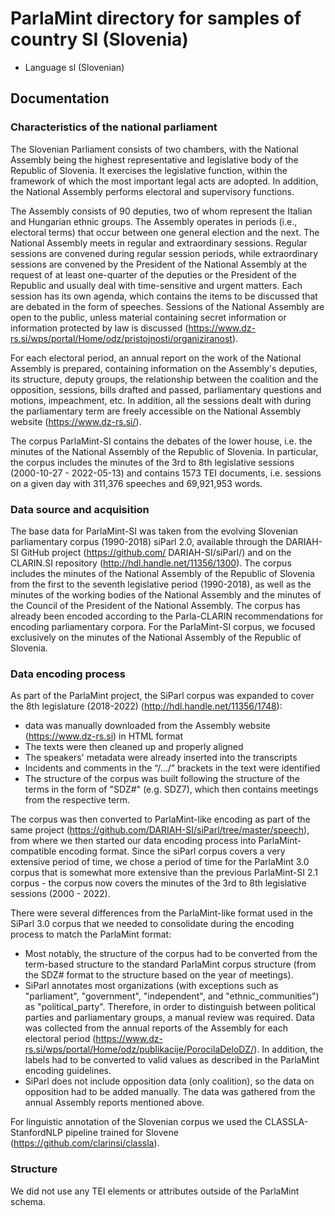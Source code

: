 # ParlaMint directory for samples of country SI (Slovenia)

- Language sl (Slovenian)

## Documentation

### Characteristics of the national parliament

The Slovenian Parliament consists of two chambers, with the National Assembly being the highest representative and legislative body of the Republic of Slovenia. It exercises the legislative function, within the framework of which the most important legal acts are adopted. In addition, the National Assembly performs electoral and supervisory functions.

The Assembly consists of 90 deputies, two of whom represent the Italian and Hungarian ethnic groups. The Assembly operates in periods (i.e., electoral terms) that occur between one general election and the next. The National Assembly meets in regular and extraordinary sessions. Regular sessions are convened during regular session periods, while extraordinary sessions are convened by the President of the National Assembly at the request of at least one-quarter of the deputies or the President of the Republic and usually deal with time-sensitive and urgent matters. Each session has its own agenda, which contains the items to be discussed that are debated in the form of speeches. Sessions of the National Assembly are open to the public, unless material containing secret information or information protected by law is discussed (https://www.dz-rs.si/wps/portal/Home/odz/pristojnosti/organiziranost).

For each electoral period, an annual report on the work of the National Assembly is prepared, containing information on the Assembly's deputies, its structure, deputy groups, the relationship between the coalition and the opposition, sessions, bills drafted and passed, parliamentary questions and motions, impeachment, etc. In addition, all the sessions dealt with during the parliamentary term are freely accessible on the National Assembly website (https://www.dz-rs.si/).

The corpus ParlaMint-SI contains the debates of the lower house, i.e. the minutes of the National Assembly of the Republic of Slovenia. In particular, the corpus includes the minutes of the 3rd to 8th legislative sessions (2000-10-27 - 2022-05-13) and contains 1573 TEI documents, i.e. sessions on a given day with 311,376 speeches and 69,921,953 words.

### Data source and acquisition

The base data for ParlaMint-SI was taken from the evolving Slovenian parliamentary corpus (1990-2018) siParl 2.0, available through the DARIAH-SI GitHub project (https://github.com/ DARIAH-SI/siParl/) and on the CLARIN.SI repository (http://hdl.handle.net/11356/1300). The corpus includes the minutes of the National Assembly of the Republic of Slovenia from the first to the seventh legislative period (1990-2018), as well as the minutes of the working bodies of the National Assembly and the minutes of the Council of the President of the National Assembly. The corpus has already been encoded according to the Parla-CLARIN recommendations for encoding parliamentary corpora. For the ParlaMint-SI corpus, we focused exclusively on the minutes of the National Assembly of the Republic of Slovenia.

### Data encoding process

As part of the ParlaMint project, the SiParl corpus was expanded to cover the 8th legislature (2018-2022) (http://hdl.handle.net/11356/1748):

- data was manually downloaded from the Assembly website (https://www.dz-rs.si) in HTML format
- The texts were then cleaned up and properly aligned
- The speakers' metadata were already inserted into the transcripts
- Incidents and comments in the “/…/” brackets in the text were identified
- The structure of the corpus was built following the structure of the terms in the form of "SDZ#" (e.g. SDZ7), which then contains meetings from the respective term.

The corpus was then converted to ParlaMint-like encoding as part of the same project (https://github.com/DARIAH-SI/siParl/tree/master/speech), from where we then started our data encoding process into ParlaMint-compatible encoding format. Since the siParl corpus covers a very extensive period of time, we chose a period of time for the ParlaMint 3.0 corpus that is somewhat more extensive than the previous ParlaMint-SI 2.1 corpus - the corpus now covers the minutes of the 3rd to 8th legislative sessions (2000 - 2022).

There were several differences from the ParlaMint-like format used in the SiParl 3.0 corpus that we needed to consolidate during the encoding process to match the ParlaMint format:

- Most notably, the structure of the corpus had to be converted from the term-based structure to the standard ParlaMint corpus structure (from the SDZ# format to the structure based on the year of meetings).
- SiParl annotates most organizations (with exceptions such as "parliament", "government", "independent", and "ethnic_communities") as "political_party". Therefore, in order to distinguish between political parties and parliamentary groups, a manual review was required. Data was collected from the annual reports of the Assembly for each electoral period (https://www.dz-rs.si/wps/portal/Home/odz/publikacije/PorocilaDeloDZ/). In addition, the labels had to be converted to valid values as described in the ParlaMint encoding guidelines.
- SiParl does not include opposition data (only coalition), so the data on opposition had to be added manually. The data was gathered from the annual Assembly reports mentioned above.

For linguistic annotation of the Slovenian corpus we used the CLASSLA-StanfordNLP pipeline trained for Slovene (https://github.com/clarinsi/classla).

### Structure

We did not use any TEI elements or attributes outside of the ParlaMint schema.
